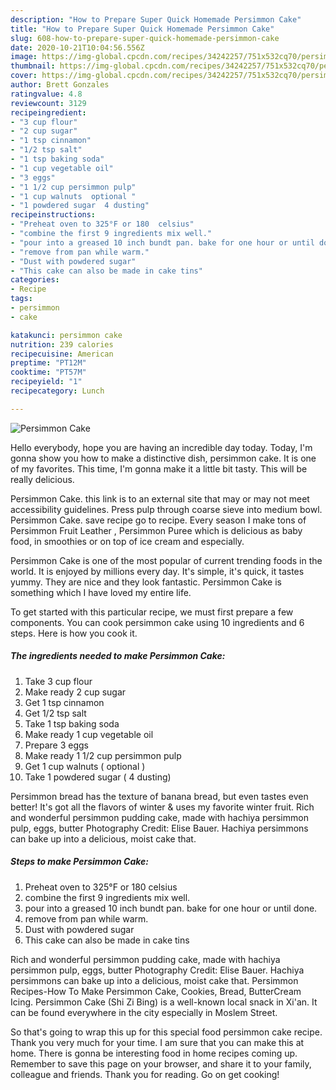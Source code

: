 ```yaml
---
description: "How to Prepare Super Quick Homemade Persimmon Cake"
title: "How to Prepare Super Quick Homemade Persimmon Cake"
slug: 608-how-to-prepare-super-quick-homemade-persimmon-cake
date: 2020-10-21T10:04:56.556Z
image: https://img-global.cpcdn.com/recipes/34242257/751x532cq70/persimmon-cake-recipe-main-photo.jpg
thumbnail: https://img-global.cpcdn.com/recipes/34242257/751x532cq70/persimmon-cake-recipe-main-photo.jpg
cover: https://img-global.cpcdn.com/recipes/34242257/751x532cq70/persimmon-cake-recipe-main-photo.jpg
author: Brett Gonzales
ratingvalue: 4.8
reviewcount: 3129
recipeingredient:
- "3 cup flour"
- "2 cup sugar"
- "1 tsp cinnamon"
- "1/2 tsp salt"
- "1 tsp baking soda"
- "1 cup vegetable oil"
- "3 eggs"
- "1 1/2 cup persimmon pulp"
- "1 cup walnuts  optional "
- "1 powdered sugar  4 dusting"
recipeinstructions:
- "Preheat oven to 325°F or 180  celsius"
- "combine the first 9 ingredients mix well."
- "pour into a greased 10 inch bundt pan. bake for one hour or until done."
- "remove from pan while warm."
- "Dust with powdered sugar"
- "This cake can also be made in cake tins"
categories:
- Recipe
tags:
- persimmon
- cake

katakunci: persimmon cake 
nutrition: 239 calories
recipecuisine: American
preptime: "PT12M"
cooktime: "PT57M"
recipeyield: "1"
recipecategory: Lunch

---
```



![Persimmon Cake](https://img-global.cpcdn.com/recipes/34242257/751x532cq70/persimmon-cake-recipe-main-photo.jpg)

Hello everybody, hope you are having an incredible day today. Today, I'm gonna show you how to make a distinctive dish, persimmon cake. It is one of my favorites. This time, I'm gonna make it a little bit tasty. This will be really delicious.

Persimmon Cake. this link is to an external site that may or may not meet accessibility guidelines. Press pulp through coarse sieve into medium bowl. Persimmon Cake. save recipe go to recipe. Every season I make tons of Persimmon Fruit Leather , Persimmon Puree which is delicious as baby food, in smoothies or on top of ice cream and especially.

Persimmon Cake is one of the most popular of current trending foods in the world. It is enjoyed by millions every day. It's simple, it's quick, it tastes yummy. They are nice and they look fantastic. Persimmon Cake is something which I have loved my entire life.


To get started with this particular recipe, we must first prepare a few components. You can cook persimmon cake using 10 ingredients and 6 steps. Here is how you cook it.

<!--inarticleads1-->

##### The ingredients needed to make Persimmon Cake:

1. Take 3 cup flour
1. Make ready 2 cup sugar
1. Get 1 tsp cinnamon
1. Get 1/2 tsp salt
1. Take 1 tsp baking soda
1. Make ready 1 cup vegetable oil
1. Prepare 3 eggs
1. Make ready 1 1/2 cup persimmon pulp
1. Get 1 cup walnuts ( optional )
1. Take 1 powdered sugar ( 4 dusting)


Persimmon bread has the texture of banana bread, but even tastes even better! It&#39;s got all the flavors of winter &amp; uses my favorite winter fruit. Rich and wonderful persimmon pudding cake, made with hachiya persimmon pulp, eggs, butter Photography Credit: Elise Bauer. Hachiya persimmons can bake up into a delicious, moist cake that. 

<!--inarticleads2-->

##### Steps to make Persimmon Cake:

1. Preheat oven to 325°F or 180  celsius
1. combine the first 9 ingredients mix well.
1. pour into a greased 10 inch bundt pan. bake for one hour or until done.
1. remove from pan while warm.
1. Dust with powdered sugar
1. This cake can also be made in cake tins


Rich and wonderful persimmon pudding cake, made with hachiya persimmon pulp, eggs, butter Photography Credit: Elise Bauer. Hachiya persimmons can bake up into a delicious, moist cake that. Persimmon Recipes-How To Make Persimmon Cake, Cookies, Bread, ButterCream Icing. Persimmon Cake (Shi Zi Bing) is a well-known local snack in Xi&#39;an. It can be found everywhere in the city especially in Moslem Street. 

So that's going to wrap this up for this special food persimmon cake recipe. Thank you very much for your time. I am sure that you can make this at home. There is gonna be interesting food in home recipes coming up. Remember to save this page on your browser, and share it to your family, colleague and friends. Thank you for reading. Go on get cooking!
